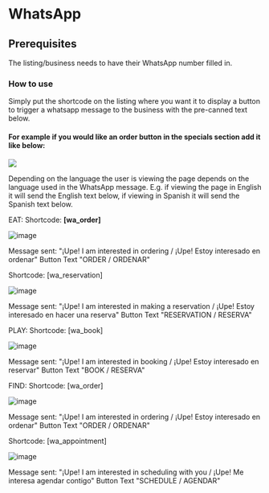 # WhatsApp

## Prerequisites 

The listing/business needs to have their WhatsApp number filled in.

### How to use

Simply put the shortcode on the listing where you want it to display a button to trigger a whatsapp message to the business with the pre-canned text below. 

#### For example if you would like an order button in the specials section add it like below:
![](https://i.imgur.com/ToObpfw.png)


Depending on the language the user is viewing the page depends on the language used in the WhatsApp message. E.g. if viewing the page in English it will send the English text below, if viewing in Spanish it will send the Spanish text below.



EAT:
Shortcode: **[wa_order]**

![image](https://user-images.githubusercontent.com/111066081/206445434-775f54bf-fb9b-4f01-b862-28c3f9137692.png)

Message sent: "¡Upe! I am interested in ordering / ¡Upe! Estoy interesado en ordenar" Button Text "ORDER / ORDENAR"

Shortcode: [wa_reservation] 

![image](https://user-images.githubusercontent.com/111066081/206445593-816535e4-1391-4c7f-8643-f968b03031f1.png)

Message sent: "¡Upe! I am interested in making a reservation / ¡Upe! Estoy interesado en hacer una reserva" Button Text "RESERVATION / RESERVA"

PLAY:
Shortcode: [wa_book] 

![image](https://user-images.githubusercontent.com/111066081/206445694-a20236f4-d3ab-4e9c-8548-3d268619c23d.png)

Message sent: "¡Upe! I am interested in booking / ¡Upe! Estoy interesado en reservar" Button Text "BOOK / RESERVA"

FIND:
Shortcode: [wa_order] 

![image](https://user-images.githubusercontent.com/111066081/206445434-775f54bf-fb9b-4f01-b862-28c3f9137692.png)

Message sent: "¡Upe! I am interested in ordering / ¡Upe! Estoy interesado en ordenar" Button Text "ORDER / ORDENAR"

Shortcode: [wa_appointment] 

![image](https://user-images.githubusercontent.com/111066081/206445828-6ec50916-e27b-48c3-bb52-f8e48e37168d.png)

Message sent: "¡Upe! I am interested in scheduling with you / ¡Upe! Me interesa agendar contigo" Button Text "SCHEDULE / AGENDAR"
